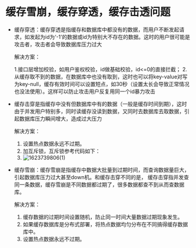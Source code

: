 # 缓存雪崩，缓存穿透，缓存击透问题



- 缓存穿透：缓存穿透是指缓存和数据库中都没有的数据，而用户不断发起请求，如发起为id为‘-1’的数据或id为特别大不存在的数据。这时的用户很可能是攻击者，攻击者会导致数据库压力过大

  解决方案：

  1.接口层增加校验，如用户鉴权校验，id做基础校验，id<=0的直接拦截；
  2.从缓存取不到的数据，在数据库中也没有取到，这时也可以将key-value对写为key-null，缓存有效时间可以设置短点，如30秒（设置太长会导致正常情况也没法使用）。这样可以防止攻击用户反复用同一个id暴力攻击

- 缓存击穿是指缓存中没有但数据库中有的数据（一般是缓存时间到期），这时由于并发用户特别多，同时读缓存没读到数据，又同时去数据库去取数据，引起数据库压力瞬间增大，造成过大压力

  解决方案：

  1. 设置热点数据永远不过期。
  2. 加互斥锁，互斥锁参考代码如下：
  3. ![1623739806(1)](D:\技术学习\learning\笔记\学习\我的笔记图片\1623739806(1).jpg)

- 缓存雪崩：缓存雪崩是指缓存中数据大批量到过期时间，而查询数据量巨大，引起数据库压力过大甚至down机。和缓存击穿不同的是，    缓存击穿指并发查同一条数据，缓存雪崩是不同数据都过期了，很多数据都查不到从而查数据库。

  解决方案：

  1. 缓存数据的过期时间设置随机，防止同一时间大量数据过期现象发生。
  2. 如果缓存数据库是分布式部署，将热点数据均匀分布在不同搞得缓存数据库中。
  3. 设置热点数据永远不过期。